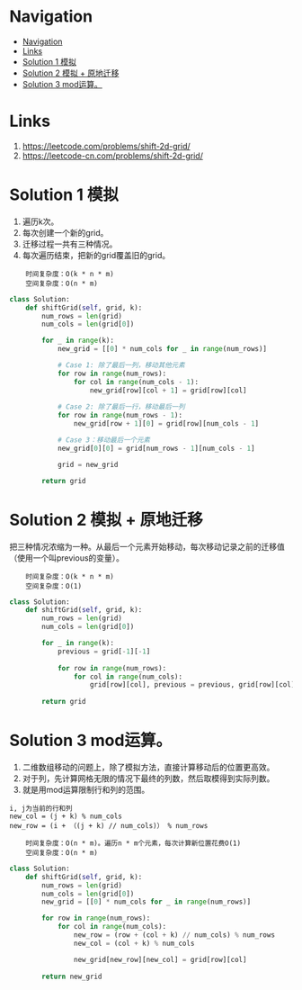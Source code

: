 # Navigation
- [Navigation](#navigation)
- [Links](#links)
- [Solution 1 模拟](#solution-1-%e6%a8%a1%e6%8b%9f)
- [Solution 2 模拟 + 原地迁移](#solution-2-%e6%a8%a1%e6%8b%9f--%e5%8e%9f%e5%9c%b0%e8%bf%81%e7%a7%bb)
- [Solution 3 mod运算。](#solution-3-mod%e8%bf%90%e7%ae%97)

# Links
1. https://leetcode.com/problems/shift-2d-grid/
2. https://leetcode-cn.com/problems/shift-2d-grid/


# Solution 1 模拟
1. 遍历k次。
2. 每次创建一个新的grid。
3. 迁移过程一共有三种情况。
4. 每次遍历结束，把新的grid覆盖旧的grid。
```
    时间复杂度：O(k * n * m)
    空间复杂度：O(n * m)
```
```python
class Solution:
    def shiftGrid(self, grid, k):
        num_rows = len(grid)
        num_cols = len(grid[0])

        for _ in range(k):
            new_grid = [[0] * num_cols for _ in range(num_rows)]

            # Case 1: 除了最后一列，移动其他元素
            for row in range(num_rows):
                for col in range(num_cols - 1):
                    new_grid[row][col + 1] = grid[row][col]
            
            # Case 2: 除了最后一行，移动最后一列
            for row in range(num_rows - 1):
                new_grid[row + 1][0] = grid[row][num_cols - 1]

            # Case 3：移动最后一个元素
            new_grid[0][0] = grid[num_rows - 1][num_cols - 1]

            grid = new_grid

        return grid
```

# Solution 2 模拟 + 原地迁移
把三种情况浓缩为一种。从最后一个元素开始移动，每次移动记录之前的迁移值（使用一个叫previous的变量）。
```
    时间复杂度：O(k * n * m)
    空间复杂度：O(1)
```
```python
class Solution:
    def shiftGrid(self, grid, k):
        num_rows = len(grid)
        num_cols = len(grid[0])

        for _ in range(k):
            previous = grid[-1][-1]
            
            for row in range(num_rows):
                for col in range(num_cols):
                    grid[row][col], previous = previous, grid[row][col]
        
        return grid
```

# Solution 3 mod运算。
1. 二维数组移动的问题上，除了模拟方法，直接计算移动后的位置更高效。
2. 对于列，先计算网格无限的情况下最终的列数，然后取模得到实际列数。
3. 就是用mod运算限制行和列的范围。
```
i, j为当前的行和列
new_col = (j + k) % num_cols
new_row = (i + （(j + k) // num_cols)） % num_rows
```

```
    时间复杂度：O(n * m)。遍历n * m个元素，每次计算新位置花费O(1)
    空间复杂度：O(n * m)
```
```python
class Solution:
    def shiftGrid(self, grid, k):
        num_rows = len(grid)
        num_cols = len(grid[0])
        new_grid = [[0] * num_cols for _ in range(num_rows)]

        for row in range(num_rows):
            for col in range(num_cols):
                new_row = (row + (col + k) // num_cols) % num_rows
                new_col = (col + k) % num_cols

                new_grid[new_row][new_col] = grid[row][col]
        
        return new_grid
```